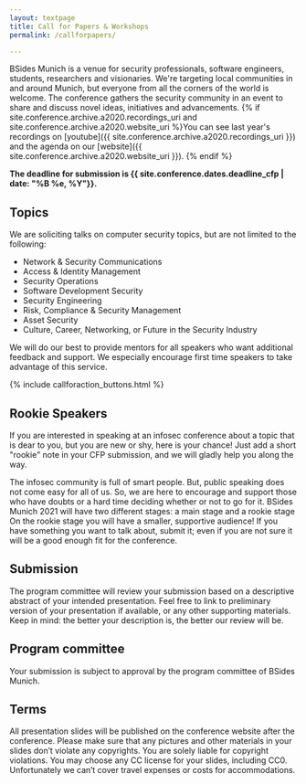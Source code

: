 ```yaml
---
layout: textpage
title: Call for Papers & Workshops
permalink: /callforpapers/

---
```


BSides Munich is a venue for security professionals, software engineers, students, researchers and visionaries.
We're targeting local communities in and around Munich, but everyone from all the corners of the world is welcome.
The conference gathers the security community in an event to share and discuss novel ideas, initiatives and advancements.
{% if site.conference.archive.a2020.recordings_uri and site.conference.archive.a2020.website_uri %}You can see last year's recordings on [youtube]({{ site.conference.archive.a2020.recordings_uri }}) and the agenda on our [website]({{ site.conference.archive.a2020.website_uri }}).
{% endif %}

**The deadline for submission is {{ site.conference.dates.deadline_cfp | date: "%B %e, %Y"}}.**
 
## Topics
We are soliciting talks on computer security topics, but are not limited to the following:

* Network & Security Communications
* Access & Identity Management
* Security Operations
* Software Development Security
* Security Engineering
* Risk, Compliance & Security Management
* Asset Security
* Culture, Career, Networking, or Future in the Security Industry

We will do our best to provide mentors for all speakers who want additional feedback and support. We especially encourage first time speakers to take advantage of this service. 

{% include callforaction_buttons.html %}

## Rookie Speakers
If you are interested in speaking at an infosec conference about a topic that is dear to you, but you are new or shy, here is your chance! Just add a short "rookie" note in your CFP submission, and we will gladly help you along the way.

The infosec community is full of smart people.
But, public speaking does not come easy for all of us.  So, we are here to encourage and support those who have doubts or a hard time deciding whether or not to go for it.
BSides Munich 2021 will have two different stages: a main stage and a rookie stage
On the rookie stage you will have a smaller, supportive audience!
If you have something you want to talk about, submit it; even if you are not sure it will be a good enough fit for the conference.

## Submission
The program committee will review your submission based on a descriptive abstract of your intended presentation. 
Feel free to link to preliminary version of your presentation if available, or any other supporting materials. 
Keep in mind: the better your description is, the better our review will be.

## Program committee
Your submission is subject to approval by the program committee of BSides Munich.

## Terms
All presentation slides will be published on the conference website after the conference. Please make sure that any pictures and other materials in your slides don’t violate any copyrights.
You are solely liable for copyright violations. You may choose any CC license for your slides, including CC0.
Unfortunately we can’t cover travel expenses or costs for accommodations.
 
